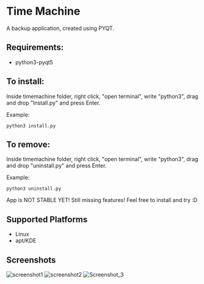 # Time Machine
A backup application, created using PYQT.

## Requirements:
* python3-pyqt5

## To install:
Inside timemachine folder, right click, "open terminal", write "python3", drag and drop "Install.py" and press Enter.

Example:

    python3 install.py
## To remove:
Inside timemachine folder, right click, "open terminal", write "python3", drag and drop "uninstall.py" and press Enter.

Example:

    python3 uninstall.py
App is NOT STABLE YET!
Still missing features!
Feel free to install and try :D

## Supported Platforms
  * Linux
  * apt/KDE

## Screenshots
![screenshot1](https://user-images.githubusercontent.com/66172718/150104400-891416a0-518c-472a-87a5-5a7fd968b11a.png)
![screenshot2](https://user-images.githubusercontent.com/66172718/149974110-90ee855b-0ad6-4e1e-a939-267f7ede7c13.png)
![Screenshot_3](https://user-images.githubusercontent.com/66172718/139649230-23ee3017-ea2c-407f-a578-04d9ec1b9af9.png)
